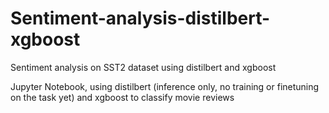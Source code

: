 # Sentiment-analysis-distilbert-xgboost
Sentiment analysis on SST2 dataset using distilbert and xgboost

Jupyter Notebook, using distilbert (inference only, no training or finetuning on the task yet) and xgboost to classify movie reviews
